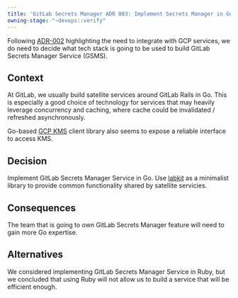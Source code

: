 ```yaml
---
title: 'GitLab Secrets Manager ADR 003: Implement Secrets Manager in Go'
owning-stage: "~devops::verify"
---
```


Following [ADR-002](../002_gcp_kms) highlighting the need to integrate with GCP
services, we do need to decide what tech stack is going to be used to build
GitLab Secrets Manager Service (GSMS).

## Context

At GitLab, we usually build satellite services around GitLab Rails in Go.
This is especially a good choice of technology for services that may heavily
leverage concurrency and caching, where cache could be invalidated / refreshed
asynchronously.

Go-based [GCP KMS](https://cloud.google.com/kms/docs/reference/libraries#client-libraries-usage-go)
client library also seems to expose a reliable interface to access KMS.

## Decision

Implement GitLab Secrets Manager Service in Go. Use
[labkit](https://gitlab.com/gitlab-org/labkit) as a minimalist library to
provide common functionality shared by satellite servicies.

## Consequences

The team that is going to own GitLab Secrets Manager feature will need to gain
more Go expertise.

## Alternatives

We considered implementing GitLab Secrets Manager Service in Ruby, but we
concluded that using Ruby will not allow us to build a service that will be
efficient enough.
